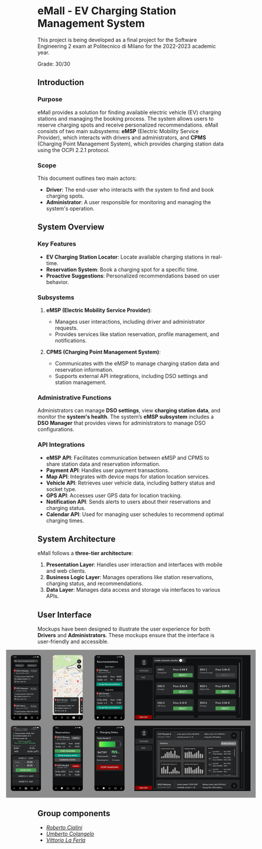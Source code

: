 # eMall - EV Charging Station Management System

This project is being developed as a final project for the Software Engineering 2 exam at Politecnico di Milano for the 2022-2023 academic year.

Grade: 30/30

## Introduction

### Purpose

eMall provides a solution for finding available electric vehicle (EV) charging stations and managing the booking process. The system allows users to reserve charging spots and receive personalized recommendations. eMall consists of two main subsystems: **eMSP** (Electric Mobility Service Provider), which interacts with drivers and administrators, and **CPMS** (Charging Point Management System), which provides charging station data using the OCPI 2.2.1 protocol.

### Scope

This document outlines two main actors:
- **Driver**: The end-user who interacts with the system to find and book charging spots.
- **Administrator**: A user responsible for monitoring and managing the system's operation.

## System Overview

### Key Features

- **EV Charging Station Locator**: Locate available charging stations in real-time.
- **Reservation System**: Book a charging spot for a specific time.
- **Proactive Suggestions**: Personalized recommendations based on user behavior.

### Subsystems

1. **eMSP (Electric Mobility Service Provider)**: 
   - Manages user interactions, including driver and administrator requests.
   - Provides services like station reservation, profile management, and notifications.

2. **CPMS (Charging Point Management System)**:
   - Communicates with the eMSP to manage charging station data and reservation information.
   - Supports external API integrations, including DSO settings and station management.

### Administrative Functions

Administrators can manage **DSO settings**, view **charging station data**, and monitor the **system's health**. The system’s **eMSP subsystem** includes a **DSO Manager** that provides views for administrators to manage DSO configurations.

### API Integrations

- **eMSP API**: Facilitates communication between eMSP and CPMS to share station data and reservation information.
- **Payment API**: Handles user payment transactions.
- **Map API**: Integrates with device maps for station location services.
- **Vehicle API**: Retrieves user vehicle data, including battery status and socket type.
- **GPS API**: Accesses user GPS data for location tracking.
- **Notification API**: Sends alerts to users about their reservations and charging status.
- **Calendar API**: Used for managing user schedules to recommend optimal charging times.

## System Architecture

eMall follows a **three-tier architecture**:
1. **Presentation Layer**: Handles user interaction and interfaces with mobile and web clients.
2. **Business Logic Layer**: Manages operations like station reservations, charging status, and recommendations.
3. **Data Layer**: Manages data access and storage via interfaces to various APIs.

## User Interface

Mockups have been designed to illustrate the user experience for both **Drivers** and **Administrators**. These mockups ensure that the interface is user-friendly and accessible.

<div style="display: flex; justify-content: center; align-items: center;">
  <img src="images/driver_mockup.png" height="400px" style="flex: 1;"/>
  <img src="images/admin_mockup.png" height="400px" style="flex: 1;"/>
</div>

## Group components
- [_Roberto Cialini_](https://github.com/RobertoCialini)
- [_Umberto Colangelo_](https://github.com/umbertocolangelo)
- [_Vittorio La Ferla_](https://github.com/vittoriolaferla)
